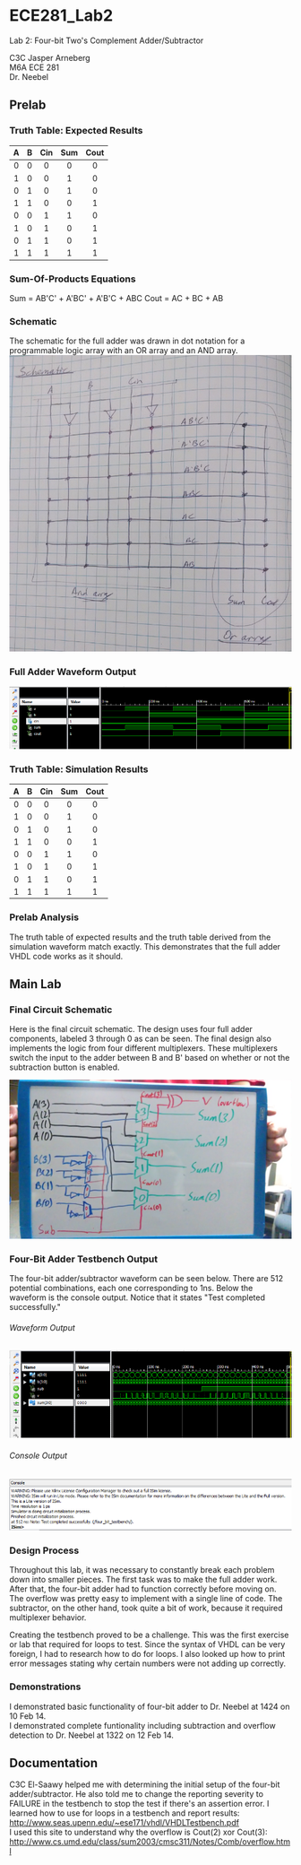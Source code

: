 ECE281_Lab2
===========

Lab 2: Four-bit Two's Complement Adder/Subtractor

C3C Jasper Arneberg  
M6A ECE 281  
Dr. Neebel  

## Prelab
### Truth Table: Expected Results

| A | B | Cin | Sum | Cout | 
| :--: | :--: | :--: | :--: | :--: |
| 0 | 0 | 0 | 0 | 0 | 
| 1 | 0 | 0 | 1 | 0 | 
| 0 | 1 | 0 | 1 | 0 | 
| 1 | 1 | 0 | 0 | 1 | 
| 0 | 0 | 1 | 1 | 0 | 
| 1 | 0 | 1 | 0 | 1 | 
| 0 | 1 | 1 | 0 | 1 | 
| 1 | 1 | 1 | 1 | 1 | 

### Sum-Of-Products Equations
Sum = AB'C' + A'BC' + A'B'C + ABC
Cout = AC + BC + AB

### Schematic
The schematic for the full adder was drawn in dot notation for a programmable logic array with an OR array and an AND array.
![alt text](https://github.com/JasperArneberg/ECE281_Lab2/blob/master/schematic.png?raw=true "Full Adder Schematic")

### Full Adder Waveform Output
![alt text](https://github.com/JasperArneberg/ECE281_Lab2/blob/master/full_adder_waveform.png?raw=true "Full Adder Waveform Screenshot")

### Truth Table: Simulation Results

| A | B | Cin | Sum | Cout | 
| :--: | :--: | :--: | :--: | :--: |
| 0 | 0 | 0 | 0 | 0 | 
| 1 | 0 | 0 | 1 | 0 | 
| 0 | 1 | 0 | 1 | 0 | 
| 1 | 1 | 0 | 0 | 1 | 
| 0 | 0 | 1 | 1 | 0 | 
| 1 | 0 | 1 | 0 | 1 | 
| 0 | 1 | 1 | 0 | 1 | 
| 1 | 1 | 1 | 1 | 1 | 

### Prelab Analysis

The truth table of expected results and the truth table derived from the simulation waveform match exactly. This demonstrates that the full adder VHDL code works as it should.

## Main Lab

### Final Circuit Schematic
Here is the final circuit schematic. The design uses four full adder components, labeled 3 through 0 as can be seen. The final design also implements the logic from four different multiplexers. These multiplexers switch the input to the adder between B and B' based on whether or not the subtraction button is enabled.

![alt text](https://github.com/JasperArneberg/ECE281_Lab2/blob/master/final_schematic.jpg?raw=true "Final Circuit Schematic")

### Four-Bit Adder Testbench Output
The four-bit adder/subtractor waveform can be seen below. There are 512 potential combinations, each one corresponding to 1ns. Below the waveform is the console output. Notice that it states "Test completed successfully."

###### Waveform Output
![alt text](https://github.com/JasperArneberg/ECE281_Lab2/blob/master/four_bit_waveform.png?raw=true "Waveform Output")

###### Console Output
![alt text](https://github.com/JasperArneberg/ECE281_Lab2/blob/master/console_output.png?raw=true "Console Output")


### Design Process
Throughout this lab, it was necessary to constantly break each problem down into smaller pieces. The first task was to make the full adder work. After that, the four-bit adder had to function correctly before moving on. The overflow was pretty easy to implement with a single line of code. The subtractor, on the other hand, took quite a bit of work, because it required multiplexer behavior.

Creating the testbench proved to be a challenge. This was the first exercise or lab that required for loops to test. Since the syntax of VHDL can be very foreign, I had to research how to do for loops. I also looked up how to print error messages stating why certain numbers were not adding up correctly.

### Demonstrations
I demonstrated basic functionality of four-bit adder to Dr. Neebel at 1424 on 10 Feb 14.  
I demonstrated complete funtionality including subtraction and overflow detection to Dr. Neebel at 1322 on 12 Feb 14.

## Documentation
C3C El-Saawy helped me with determining the initial setup of the four-bit adder/subtractor. He also told me to change the reporting severity to FAILURE in the testbench to stop the test if there's an assertion error. 
I learned how to use for loops in a testbench and report results:
http://www.seas.upenn.edu/~ese171/vhdl/VHDLTestbench.pdf  
I used this site to understand why the overflow is Cout(2) xor Cout(3):
http://www.cs.umd.edu/class/sum2003/cmsc311/Notes/Comb/overflow.html
